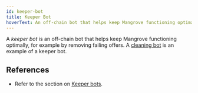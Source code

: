 ```yaml
---
id: keeper-bot
title: Keeper Bot
hoverText: An off-chain bot that helps keep Mangrove functioning optimally.
---
```


A _keeper bot_ is an off-chain bot that helps keep Mangrove functioning optimally, for example by removing failing offers. A [cleaning bot](/docs/developers/terms/cleaning-bot.md) is an example of a keeper bot.

## References

* Refer to the section on [Keeper bots](../keeper-bots/README.md).
